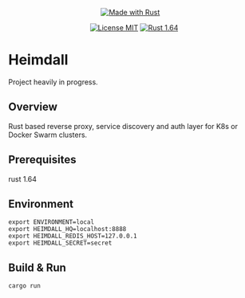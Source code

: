 <div align="center">

  <a style="margin-right:15px" href="#"><img src="https://forthebadge.com/images/badges/made-with-rust.svg" alt="Made with Rust"/></a>


  <a href="https://opensource.org/licenses/MIT"><img src="https://img.shields.io/badge/License-MIT-brightgreen.svg" alt="License MIT"/></a>
  <a href="https://www.rust-lang.org/"><img src="https://img.shields.io/badge/rust-1.64-orange.svg" alt="Rust 1.64"/></a>

</div>


# Heimdall

Project heavily in progress.

## Overview

Rust based reverse proxy, service discovery and auth layer for K8s or Docker Swarm clusters.

## Prerequisites

rust 1.64

## Environment

```
export ENVIRONMENT=local
export HEIMDALL_HQ=localhost:8888
export HEIMDALL_REDIS_HOST=127.0.0.1
export HEIMDALL_SECRET=secret
```

## Build & Run

`cargo run`  
